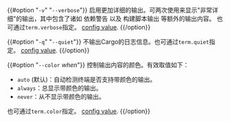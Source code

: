 {{#option "`-v`" "`--verbose`"}}
启用更加详细的输出。可两次使用来显示"非常详细"的输出，其中包含了诸如 依赖警告 以及 构建脚本输出 等额外的输出内容。
也可通过`term.verbose`指定。
[config value](../reference/config.html).
{{/option}}

{{#option "`-q`" "`--quiet`"}}
不输出Cargo的日志信息。也可通过`term.quiet`指定。
[config value](../reference/config.html).
{{/option}}

{{#option "`--color` _when_"}}
控制输出内容的颜色。有效取值如下：

- `auto` (默认)：自动检测终端是否支持带颜色的输出。
- `always`：总显示带颜色的输出。
- `never`：从不显示带颜色的输出。

也可通过`term.color`指定。
[config value](../reference/config.html).
{{/option}}
